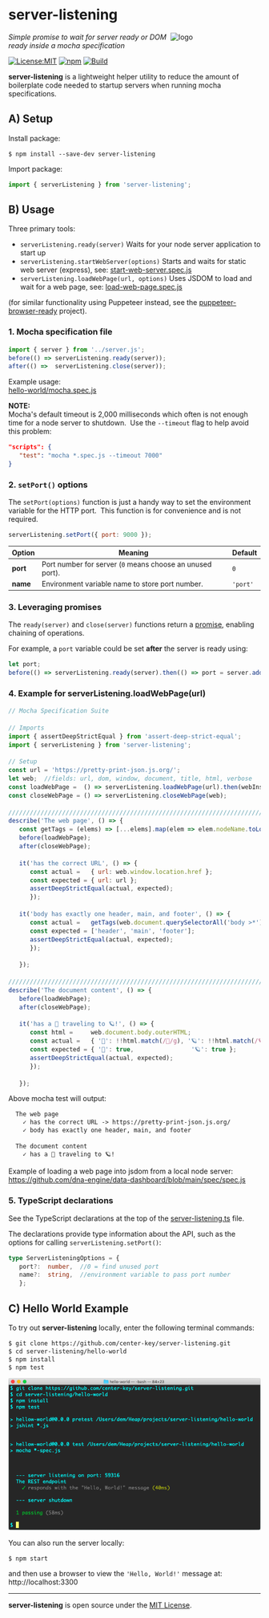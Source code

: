 # server-listening
<img src=https://centerkey.com/graphics/center-key-logo.svg align=right width=180 alt=logo>

_Simple promise to wait for server ready or DOM ready inside a mocha specification_

[![License:MIT](https://img.shields.io/badge/License-MIT-blue.svg)](https://github.com/center-key/server-listening/blob/main/LICENSE.txt)
[![npm](https://img.shields.io/npm/v/server-listening.svg)](https://www.npmjs.com/package/server-listening)
[![Build](https://github.com/center-key/server-listening/workflows/build/badge.svg)](https://github.com/center-key/server-listening/actions/workflows/run-spec-on-push.yaml)

**server-listening** is a lightweight helper utility to reduce the amount of boilerplate code
needed to startup servers when running mocha specifications.

## A) Setup
Install package:
```shell
$ npm install --save-dev server-listening
```
Import package:
```javascript
import { serverListening } from 'server-listening';
```

## B) Usage
Three primary tools:
* `serverListening.ready(server)` Waits for your node server application to start up
* `serverListening.startWebServer(options)` Starts and waits for static web server (express), see: [start-web-server.spec.js](spec/start-web-server.spec.js)
* `serverListening.loadWebPage(url, options)` Uses JSDOM to load and wait for a web page, see: [load-web-page.spec.js](spec/load-web-page.spec.js)

(for similar functionality using Puppeteer instead, see the
[puppeteer-browser-ready](https://github.com/center-key/puppeteer-browser-ready) project).

### 1. Mocha specification file
```javascript
import { server } from '../server.js';
before(() => serverListening.ready(server));
after(() =>  serverListening.close(server));
```
Example usage:<br>
[hello-world/mocha.spec.js](hello-world/mocha.spec.js)

**NOTE:**<br>
Mocha's default timeout is 2,000 milliseconds which often is not enough time for a node server to shutdown.&nbsp;
Use the `--timeout` flag to help avoid this problem:
```json
"scripts": {
   "test": "mocha *.spec.js --timeout 7000"
}
```

### 2. `setPort()` options
The `setPort(options)` function is just a handy way to set the environment variable for the
HTTP port.&nbsp; This function is for convenience and is not required.
```javascript
serverListening.setPort({ port: 9000 });
```
| Option    | Meaning                                                   | Default  |
| --------- | --------------------------------------------------------- | -------- |
| **port**  | Port number for server (`0` means choose an unused port). | `0`      |
| **name**  | Environment variable name to store port number.           | `'port'` |

### 3. Leveraging promises
The `ready(server)` and `close(server)` functions return a
[promise](https://developer.mozilla.org/en-US/docs/Web/JavaScript/Guide/Using_promises), enabling
chaining of operations.

For example, a `port` variable could be set **after** the server is ready using:
```javascript
let port;
before(() => serverListening.ready(server).then(() => port = server.address().port));
```

### 4. Example for serverListening.loadWebPage(url)
```javascript
// Mocha Specification Suite

// Imports
import { assertDeepStrictEqual } from 'assert-deep-strict-equal';
import { serverListening } from 'server-listening';

// Setup
const url = 'https://pretty-print-json.js.org/';
let web;  //fields: url, dom, window, document, title, html, verbose
const loadWebPage =  () => serverListening.loadWebPage(url).then(webInst => web = webInst);
const closeWebPage = () => serverListening.closeWebPage(web);

////////////////////////////////////////////////////////////////////////////////
describe('The web page', () => {
   const getTags = (elems) => [...elems].map(elem => elem.nodeName.toLowerCase());
   before(loadWebPage);
   after(closeWebPage);

   it('has the correct URL', () => {
      const actual =   { url: web.window.location.href };
      const expected = { url: url };
      assertDeepStrictEqual(actual, expected);
      });

   it('body has exactly one header, main, and footer', () => {
      const actual =   getTags(web.document.querySelectorAll('body >*'));
      const expected = ['header', 'main', 'footer'];
      assertDeepStrictEqual(actual, expected);
      });

   });

////////////////////////////////////////////////////////////////////////////////
describe('The document content', () => {
   before(loadWebPage);
   after(closeWebPage);

   it('has a 🚀 traveling to 🪐!', () => {
      const html =     web.document.body.outerHTML;
      const actual =   { '🚀': !!html.match(/🚀/g), '🪐': !!html.match(/🪐/g) };
      const expected = { '🚀': true,                '🪐': true };
      assertDeepStrictEqual(actual, expected);
      });

   });
```
Above mocha test will output:
```
  The web page
    ✓ has the correct URL -> https://pretty-print-json.js.org/
    ✓ body has exactly one header, main, and footer

  The document content
    ✓ has a 🚀 traveling to 🪐!
```
Example of loading a web page into jsdom from a local node server:<br>
https://github.com/dna-engine/data-dashboard/blob/main/spec/spec.js

### 5. TypeScript declarations
See the TypeScript declarations at the top of the [server-listening.ts](server-listening.ts) file.

The declarations provide type information about the API, such as the options for calling
`serverListening.setPort()`:
```typescript
type ServerListeningOptions = {
   port?:  number,  //0 = find unused port
   name?:  string,  //environment variable to pass port number
   };
```

## C) Hello World Example
To try out **server-listening** locally, enter the following terminal commands:
```shell
$ git clone https://github.com/center-key/server-listening.git
$ cd server-listening/hello-world
$ npm install
$ npm test
```
<img src=https://raw.githubusercontent.com/center-key/server-listening/main/hello-world/screenshot.png
width=800 alt=screenshot>

You can also run the server locally:
```shell
$ npm start
```
and then use a browser to view the `'Hello, World!'` message at: http://localhost:3300

---
**server-listening** is open source under the [MIT License](LICENSE.txt).
